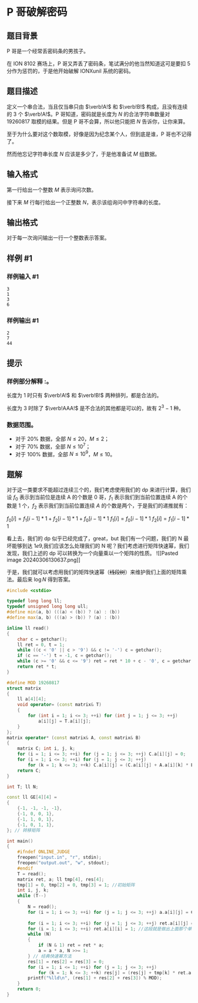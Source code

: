 # P 哥破解密码

## 题目背景

P 哥是一个经常丢密码条的男孩子。

在 ION 8102 赛场上，P 哥又弄丢了密码条，笔试满分的他当然知道这可是要扣 $5$ 分作为惩罚的，于是他开始破解 IONXunil 系统的密码。

## 题目描述

定义一个串合法，当且仅当串只由 $\verb!A!$ 和 $\verb!B!$ 构成，且没有连续的 $3$ 个 $\verb!A!$。P 哥知道，密码就是长度为 $N$ 的合法字符串数量对 $19260817$ 取模的结果。但是 P 哥不会算，所以他只能把 $N$ 告诉你，让你来算。

至于为什么要对这个数取模，好像是因为纪念某个人，但到底是谁，P 哥也不记得了。

然而他忘记字符串长度 $N$ 应该是多少了，于是他准备试 $M$ 组数据。

## 输入格式

第一行给出一个整数 $M$ 表示询问次数。

接下来 $M$ 行每行给出一个正整数 $N$，表示该组询问中字符串的长度。

## 输出格式

对于每一次询问输出一行一个整数表示答案。

## 样例 #1

### 样例输入 #1

```
3
1
3
6
```

### 样例输出 #1

```
2
7
44
```

## 提示

### 样例部分解释 :。

长度为 $1$ 时只有 $\verb!A!$ 和 $\verb!B!$ 两种排列，都是合法的。

长度为 $3$ 时除了 $\verb!AAA!$ 是不合法的其他都是可以的，故有 $2^3-1$ 种。

### 数据范围。

- 对于 $20\%$ 数据，全部 $N\leq20$，$M\leq2$；
- 对于 $70\%$ 数据，全部 $N\leq10^7$；
- 对于 $100\%$ 数据，全部 $N\leq10^9$，$M\leq10$。

## 题解
对于这一类要求不能超过连续三个的，我们考虑使用我们的 dp 来进行计算，我们设 $f_{0}$ 表示到当前位是连续 A 的个数是 0 哥，$f_{1}$ 表示我们到当前位置连续 A 的个数是 1 个，$f_{2}$ 表示我们到当前位置连续 $A$ 的个数是两个，于是我们的递推就有：

$f_{0}[i]=f_{1}[i-1]*1+f_{2}[i-1]*1+f_{0}[i-1]*1$
$f_{1}[i]=f_{0}[i-1]*1$
$f_{2}[i]=f_{1}[i-1]*1$

看上去，我们的 dp 似乎已经完成了，great，but 我们有一个问题，我们的 N 最坏能够到达 $1e9$,我们应该怎么处理我们的 N 呢？我们考虑进行矩阵快速幂，我们发现，我们上述的 dp 可以转换为一个向量乘以一个矩阵的性质。
![[Pasted image 20240306130637.png]]

于是，我们就可以考虑用我们的矩阵快速幂（~~线段树~~）来维护我们上面的矩阵乘法。最后来 $\log N$ 得到答案。

```cpp
#include <cstdio>

typedef long long ll;
typedef unsigned long long ull;
#define min(a, b) (((a) < (b)) ? (a) : (b))
#define max(a, b) (((a) > (b)) ? (a) : (b))

inline ll read()
{
	char c = getchar();
	ll ret = 0, t = 1;
	while ((c < '0' || c > '9') && c != '-') c = getchar();
	if (c == '-') t = -1, c = getchar();
	while (c >= '0' && c <= '9') ret = ret * 10 + c - '0', c = getchar();
	return ret * t;
}

#define MOD 19260817
struct matrix
{
	ll a[4][4];
	void operator= (const matrix& T)
	{
		for (int i = 1; i <= 3; ++i) for (int j = 1; j <= 3; ++j)
			a[i][j] = T.a[i][j];
	}
};
matrix operator* (const matrix& A, const matrix& B)
{
	matrix C; int i, j, k;
	for (i = 1; i <= 3; ++i) for (j = 1; j <= 3; ++j) C.a[i][j] = 0;
	for (i = 1; i <= 3; ++i) for (j = 1; j <= 3; ++j)
		for (k = 1; k <= 3; ++k) C.a[i][j] = (C.a[i][j] + A.a[i][k] * B.a[k][j]) % MOD;
	return C;
}

int T; ll N;

const ll GE[4][4] = 
{
	{-1, -1, -1, -1},
	{-1, 0, 0, 1},
	{-1, 1, 0, 1},
	{-1, 0, 1, 1},
}; // 转移矩阵

int main()
{
	#ifndef ONLINE_JUDGE
	freopen("input.in", "r", stdin);
	freopen("output.out", "w", stdout);
	#endif
	T = read();
	matrix ret, a; ll tmp[4], res[4];
	tmp[1] = 0, tmp[2] = 0, tmp[3] = 1; //初始矩阵
	int i, j, k;
	while (T--)
	{
		N = read();
		for (i = 1; i <= 3; ++i) for (j = 1; j <= 3; ++j) a.a[i][j] = GE[i][j];
        
		for (i = 1; i <= 3; ++i) for (j = 1; j <= 3; ++j) ret.a[i][j] = 0;
		for (i = 1; i <= 3; ++i) ret.a[i][i] = 1; //这段就是做出上面那个单位矩阵
		while (N)
		{
			if (N & 1) ret = ret * a;
			a = a * a, N >>= 1;
		} // 经典快速幂方法
		res[1] = res[2] = res[3] = 0;
		for (i = 1; i <= 1; ++i) for (j = 1; j <= 3; ++j)
			for (k = 1; k <= 3; ++k) res[j] = (res[j] + tmp[k] * ret.a[k][j]) % MOD; //用初始矩阵乘上转移矩阵的 N 次方
		printf("%lld\n", (res[1] + res[2] + res[3]) % MOD);
	}
	return 0;
}
```
